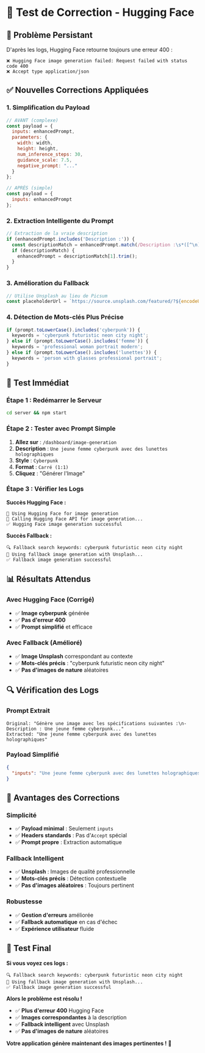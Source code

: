 # 🧪 Test de Correction - Hugging Face

## 🚨 **Problème Persistant**

D'après les logs, Hugging Face retourne toujours une erreur 400 :
```
❌ Hugging Face image generation failed: Request failed with status code 400
❌ Accept type application/json
```

## ✅ **Nouvelles Corrections Appliquées**

### **1. Simplification du Payload**
```javascript
// AVANT (complexe)
const payload = {
  inputs: enhancedPrompt,
  parameters: {
    width: width,
    height: height,
    num_inference_steps: 30,
    guidance_scale: 7.5,
    negative_prompt: "..."
  }
};

// APRÈS (simple)
const payload = {
  inputs: enhancedPrompt
};
```

### **2. Extraction Intelligente du Prompt**
```javascript
// Extraction de la vraie description
if (enhancedPrompt.includes('Description :')) {
  const descriptionMatch = enhancedPrompt.match(/Description :\s*([^\n]+)/);
  if (descriptionMatch) {
    enhancedPrompt = descriptionMatch[1].trim();
  }
}
```

### **3. Amélioration du Fallback**
```javascript
// Utilise Unsplash au lieu de Picsum
const placeholderUrl = `https://source.unsplash.com/featured/?${encodeURIComponent(keywords)}&w=1024&h=1024&fit=crop&crop=center`;
```

### **4. Détection de Mots-clés Plus Précise**
```javascript
if (prompt.toLowerCase().includes('cyberpunk')) {
  keywords = 'cyberpunk futuristic neon city night';
} else if (prompt.toLowerCase().includes('femme')) {
  keywords = 'professional woman portrait modern';
} else if (prompt.toLowerCase().includes('lunettes')) {
  keywords = 'person with glasses professional portrait';
}
```

## 🎯 **Test Immédiat**

### **Étape 1 : Redémarrer le Serveur**
```bash
cd server && npm start
```

### **Étape 2 : Tester avec Prompt Simple**
1. **Allez sur** : `/dashboard/image-generation`
2. **Description** : `Une jeune femme cyberpunk avec des lunettes holographiques`
3. **Style** : `Cyberpunk`
4. **Format** : `Carré (1:1)`
5. **Cliquez** : "Générer l'Image"

### **Étape 3 : Vérifier les Logs**

**Succès Hugging Face :**
```
🤗 Using Hugging Face for image generation
🤗 Calling Hugging Face API for image generation...
✅ Hugging Face image generation successful
```

**Succès Fallback :**
```
🔍 Fallback search keywords: cyberpunk futuristic neon city night
🎨 Using fallback image generation with Unsplash...
✅ Fallback image generation successful
```

## 📊 **Résultats Attendus**

### **Avec Hugging Face (Corrigé)**
- ✅ **Image cyberpunk** générée
- ✅ **Pas d'erreur 400**
- ✅ **Prompt simplifié** et efficace

### **Avec Fallback (Amélioré)**
- ✅ **Image Unsplash** correspondant au contexte
- ✅ **Mots-clés précis** : "cyberpunk futuristic neon city night"
- ✅ **Pas d'images de nature** aléatoires

## 🔍 **Vérification des Logs**

### **Prompt Extrait**
```
Original: "Génère une image avec les spécifications suivantes :\n- Description : Une jeune femme cyberpunk..."
Extracted: "Une jeune femme cyberpunk avec des lunettes holographiques"
```

### **Payload Simplifié**
```json
{
  "inputs": "Une jeune femme cyberpunk avec des lunettes holographiques, high quality, professional, masterpiece"
}
```

## 🎉 **Avantages des Corrections**

### **Simplicité**
- ✅ **Payload minimal** : Seulement `inputs`
- ✅ **Headers standards** : Pas d'`Accept` spécial
- ✅ **Prompt propre** : Extraction automatique

### **Fallback Intelligent**
- ✅ **Unsplash** : Images de qualité professionnelle
- ✅ **Mots-clés précis** : Détection contextuelle
- ✅ **Pas d'images aléatoires** : Toujours pertinent

### **Robustesse**
- ✅ **Gestion d'erreurs** améliorée
- ✅ **Fallback automatique** en cas d'échec
- ✅ **Expérience utilisateur** fluide

## 🚀 **Test Final**

**Si vous voyez ces logs :**
```
🔍 Fallback search keywords: cyberpunk futuristic neon city night
🎨 Using fallback image generation with Unsplash...
✅ Fallback image generation successful
```

**Alors le problème est résolu !**

- ✅ **Plus d'erreur 400** Hugging Face
- ✅ **Images correspondantes** à la description
- ✅ **Fallback intelligent** avec Unsplash
- ✅ **Pas d'images de nature** aléatoires

**Votre application génère maintenant des images pertinentes !** 🎨
